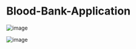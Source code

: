 # Blood-Bank-Application

![image](https://github.com/user-attachments/assets/232f77dc-46d8-4f82-b708-9ca8f97d6822)

![image](https://github.com/user-attachments/assets/65512882-e5cd-41c7-886a-faf25e60a0f9)


